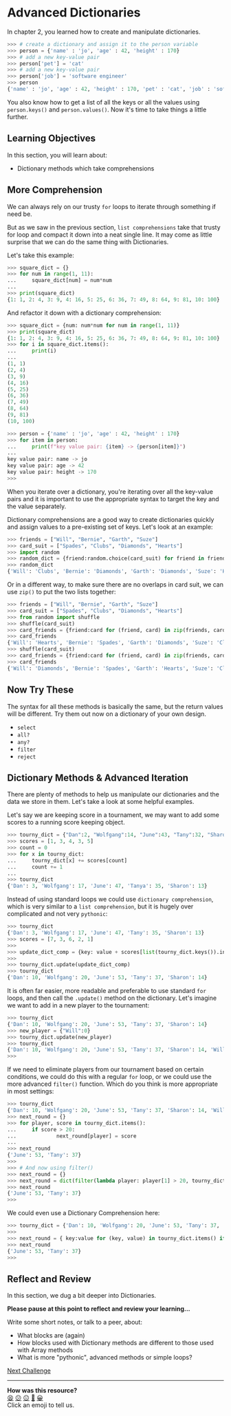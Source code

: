 # Advanced Dictionaries

In chapter 2, you learned how to create and manipulate dictionaries.

```python
>>> # create a dictionary and assign it to the person variable
>>> person = {'name' : 'jo', 'age' : 42, 'height' : 170}
>>> # add a new key-value pair
>>> person['pet'] = 'cat'
>>> # add a new key-value pair
>>> person['job'] = 'software engineer'
>>> person
{'name' : 'jo', 'age' : 42, 'height' : 170, 'pet' : 'cat', 'job' : 'software engineer'}
```

You also know how to get a list of all the keys or all the values using `person.keys()` and `person.values()`. Now it's time to take things a little further.

<!-- OMITTED -->

## Learning Objectives

In this section, you will learn about:
- Dictionary methods which take comprehensions

## More Comprehension

We can always rely on our trusty `for` loops to iterate through something if need be.

But as we saw in the previous section, `list comprehensions` take that trusty for loop and compact it down into a neat single line. It may come as little surprise that we can do the same thing with Dictionaries.

Let's take this example:

``` python
>>> square_dict = {}
>>> for num in range(1, 11):
...     square_dict[num] = num*num
... 
>>> print(square_dict)
{1: 1, 2: 4, 3: 9, 4: 16, 5: 25, 6: 36, 7: 49, 8: 64, 9: 81, 10: 100}
```

And refactor it down with a dictionary comprehension:

``` python
>>> square_dict = {num: num*num for num in range(1, 11)}
>>> print(square_dict)
{1: 1, 2: 4, 3: 9, 4: 16, 5: 25, 6: 36, 7: 49, 8: 64, 9: 81, 10: 100}
>>> for i in square_dict.items():
...     print(i)
... 
(1, 1)
(2, 4)
(3, 9)
(4, 16)
(5, 25)
(6, 36)
(7, 49)
(8, 64)
(9, 81)
(10, 100)
```

```python
>>> person = {'name' : 'jo', 'age' : 42, 'height' : 170}
>>> for item in person:
...     print(f"key value pair: {item} -> {person[item]}")
... 
key value pair: name -> jo
key value pair: age -> 42
key value pair: height -> 170
>>> 
```

When you iterate over a dictionary, you're iterating over all the key-value pairs and it is important to use the appropriate syntax to target the key and the value separately.

Dictionary comprehensions are a good way to create dictionaries quickly and assign values to a pre-existing set of keys. Let's look at an example:

``` python
>>> friends = ["Will", "Bernie", "Garth", "Suze"]
>>> card_suit = ["Spades", "Clubs", "Diamonds", "Hearts"]
>>> import random
>>> random_dict = {friend:random.choice(card_suit) for friend in friends}
>>> random_dict
{'Will': 'Clubs', 'Bernie': 'Diamonds', 'Garth': 'Diamonds', 'Suze': 'Hearts'}
```

Or in a different way, to make sure there are no overlaps in card suit, we can use `zip()` to put the two lists together:

``` python
>>> friends = ["Will", "Bernie", "Garth", "Suze"]
>>> card_suit = ["Spades", "Clubs", "Diamonds", "Hearts"]
>>> from random import shuffle
>>> shuffle(card_suit)
>>> card_friends = {friend:card for (friend, card) in zip(friends, card_suit)}
>>> card_friends
{'Will': 'Hearts', 'Bernie': 'Spades', 'Garth': 'Diamonds', 'Suze': 'Clubs'}
>>> shuffle(card_suit)
>>> card_friends = {friend:card for (friend, card) in zip(friends, card_suit)}
>>> card_friends
{'Will': 'Diamonds', 'Bernie': 'Spades', 'Garth': 'Hearts', 'Suze': 'Clubs'}
```

## Now Try These

The syntax for all these methods is basically the same, but the return values will be different. Try them out now on a dictionary of your own design.

- `select`
- `all?`
- `any?`
- `filter`
- `reject`

## Dictionary Methods & Advanced Iteration

There are plenty of methods to help us manipulate our dictionaries and the data we store in them. Let's take a look at some helpful examples.

Let's say we are keeping score in a tournament, we may want to add some scores to a running score keeping object. 

``` python
>>> tourny_dict = {"Dan":2, "Wolfgang":14, "June":43, "Tany":32, "Sharon": 8}
>>> scores = [1, 3, 4, 3, 5]
>>> count = 0
>>> for x in tourny_dict:
...     tourny_dict[x] += scores[count]
...     count += 1
... 
>>> tourny_dict
{'Dan': 3, 'Wolfgang': 17, 'June': 47, 'Tanya': 35, 'Sharon': 13}
```

Instead of using standard loops we could use `dictionary comprehension`, which is very similar to a `list comprehension`, but it is hugely over complicated and not very `pythonic`:

``` python
>>> tourny_dict
{'Dan': 3, 'Wolfgang': 17, 'June': 47, 'Tany': 35, 'Sharon': 13}
>>> scores = [7, 3, 6, 2, 1]
>>>
>>> update_dict_comp = {key: value + scores[list(tourny_dict.keys()).index(key)] for (key, value) in tourny_dict.items()}
>>>
>>> tourny_dict.update(update_dict_comp)
>>> tourny_dict
{'Dan': 10, 'Wolfgang': 20, 'June': 53, 'Tany': 37, 'Sharon': 14}
```

It is often far easier, more readable and preferable to use standard `for` loops, and then call the `.update()` method on the dictionary. Let's imagine we want to add in a new player to the tournament:

``` python
>>> tourny_dict
{'Dan': 10, 'Wolfgang': 20, 'June': 53, 'Tany': 37, 'Sharon': 14}
>>> new_player = {"Will":0}
>>> tourny_dict.update(new_player)
>>> tourny_dict
{'Dan': 10, 'Wolfgang': 20, 'June': 53, 'Tany': 37, 'Sharon': 14, 'Will': 0}
>>> 
```

If we need to eliminate players from our tournament based on certain conditions, we could do this with a regular `for` loop, or we could use the more advanced `filter()` function. Which do you think is more appropriate in most settings:

``` python
>>> tourny_dict
{'Dan': 10, 'Wolfgang': 20, 'June': 53, 'Tany': 37, 'Sharon': 14, 'Will': 0}
>>> next_round = {}
>>> for player, score in tourny_dict.items():
...     if score > 20:
...             next_round[player] = score
... 
>>> next_round
{'June': 53, 'Tany': 37}
>>> 
>>> # And now using filter()
>>> next_round = {}
>>> next_round = dict(filter(lambda player: player[1] > 20, tourny_dict.items()))
>>> next_round
{'June': 53, 'Tany': 37}
>>> 
```


We could even use a Dictionary Comprehension here:

``` python
>>> tourny_dict = {'Dan': 10, 'Wolfgang': 20, 'June': 53, 'Tany': 37, 'Sharon': 14, 'Will': 0}
>>>
>>> next_round = { key:value for (key, value) in tourny_dict.items() if value > 20 }
>>> next_round
{'June': 53, 'Tany': 37}
>>> 
```
## Reflect and Review

In this section, we dug a bit deeper into Dictionaries.

**Please pause at this point to reflect and review your learning...**

Write some short notes, or talk to a peer, about:
- What blocks are (again)
- How blocks used with Dictionary methods are different to those used with Array methods
- What is more "pythonic", advanced methods or simple loops?


[Next Challenge](07_putting_chapter_3_into_practice.md)

<!-- BEGIN GENERATED SECTION DO NOT EDIT -->

---

**How was this resource?**  
[😫](https://airtable.com/shrUJ3t7KLMqVRFKR?prefill_Repository=makersacademy%2Fpython_foundations&prefill_File=chapter3%2F06_advanced_dictionaries.md&prefill_Sentiment=😫) [😕](https://airtable.com/shrUJ3t7KLMqVRFKR?prefill_Repository=makersacademy%2Fpython_foundations&prefill_File=chapter3%2F06_advanced_dictionaries.md&prefill_Sentiment=😕) [😐](https://airtable.com/shrUJ3t7KLMqVRFKR?prefill_Repository=makersacademy%2Fpython_foundations&prefill_File=chapter3%2F06_advanced_dictionaries.md&prefill_Sentiment=😐) [🙂](https://airtable.com/shrUJ3t7KLMqVRFKR?prefill_Repository=makersacademy%2Fpython_foundations&prefill_File=chapter3%2F06_advanced_dictionaries.md&prefill_Sentiment=🙂) [😀](https://airtable.com/shrUJ3t7KLMqVRFKR?prefill_Repository=makersacademy%2Fpython_foundations&prefill_File=chapter3%2F06_advanced_dictionaries.md&prefill_Sentiment=😀)  
Click an emoji to tell us.

<!-- END GENERATED SECTION DO NOT EDIT -->
